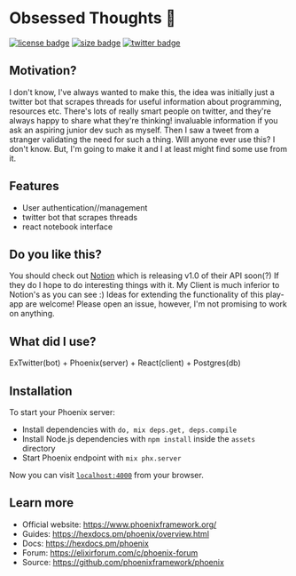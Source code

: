 # Obsessed Thoughts :notebook: 
[<img src="https://img.shields.io/github/license/obsessedyouth/obsessed-thoughts" alt="license badge"/>](License)
[<img src="https://img.shields.io/github/repo-size/obsessedyouth/obsessed-thoughts" alt="size badge"/>](Size)
[<img src="https://img.shields.io/twitter/follow/haile_lagi?style=social" alt="twitter badge"/>](Twitter)

## Motivation? 

I don't know, I've always wanted to make this, the idea was initially just a twitter bot that scrapes threads for useful information
about programming, resources etc. There's lots of really smart people on twitter, and they're always happy to share what they're thinking!
invaluable information if you ask an aspiring junior dev such as myself. Then I saw a tweet from a stranger validating the need for such a
thing. Will anyone ever use this? I don't know. But, I'm going to make it and I at least might find some use from it.

## Features

- User authentication//management
- twitter bot that scrapes threads
- react notebook interface

## Do you like this?

You should check out [Notion](https://www.notion.so/pricing) which is releasing v1.0 of their API soon(?)
If they do I hope to do interesting things with it. My Client is much inferior to Notion's as you can see :)
Ideas for extending the functionality of this play-app are welcome! Please open an issue, however,
I'm not promising to work on anything.

## What did I use?

ExTwitter(bot) + Phoenix(server) + React(client) + Postgres(db)

## Installation

To start your Phoenix server:

  * Install dependencies with `do, mix deps.get, deps.compile`
  * Install Node.js dependencies with `npm install` inside the `assets` directory
  * Start Phoenix endpoint with `mix phx.server`

Now you can visit [`localhost:4000`](http://localhost:4000) from your browser.

## Learn more

  * Official website: https://www.phoenixframework.org/
  * Guides: https://hexdocs.pm/phoenix/overview.html
  * Docs: https://hexdocs.pm/phoenix
  * Forum: https://elixirforum.com/c/phoenix-forum
  * Source: https://github.com/phoenixframework/phoenix
